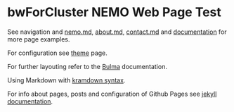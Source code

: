 # bwForCluster NEMO Web Page Test

See navigation and [nemo.md](nemo.md), [about.md](about.md), [contact.md](contact.md) and [documentation](documentation) for more page examples.

For configuration see [theme](https://www.csrhymes.com/bulma-clean-theme/) page.

For further layouting refer to the [Bulma](https://bulma.io/documentation/) documentation.

Using Markdown with [kramdown syntax](https://kramdown.gettalong.org/syntax.html).

For info about pages, posts and configuration of Github Pages see [jekyll documentation](https://jekyllrb.com/docs/).
